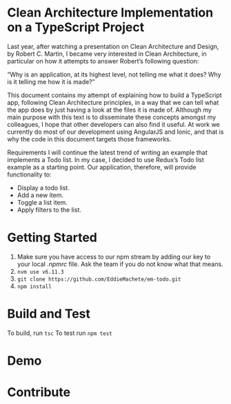 # Clean Architecture Implementation on a TypeScript Project

Last year, after watching a presentation on Clean Architecture and Design, by Robert C. Martin, I became very interested in Clean Architecture, in particular on how it attempts to answer Robert’s following question:

“Why is an application, at its highest level, not telling me what it does?  Why is it telling me how it is made?”

This document contains my attempt of explaining how to build a TypeScript app, following Clean Architecture principles, in a way that we can tell what the app does by just having a look at the files it is made of.  Although my main purpose with this text is to disseminate these concepts amongst my colleagues, I hope that other developers can also find it useful.  At work we currently do most of our development using AngularJS and Ionic, and that is why the code in this document targets those frameworks.

Requirements
I will continue the latest trend of writing an example that implements a Todo list.  In my case, I decided to use Redux’s Todo list example as a starting point.  Our application, therefore, will provide functionality to:
* Display a todo list. 
* Add a new item. 
* Toggle a list item.
* Apply filters to the list.


# Getting Started
1. Make sure you have access to our npm stream by adding our key to your local *.npmrc* file.  Ask the team if you do not know what that means.
1. `nvm use v6.11.3`
2. `git clone https://github.com/EddieMachete/em-todo.git`
3. `npm install`

# Build and Test
To build, run `tsc`
To test run `npm test`

# Demo

# Contribute